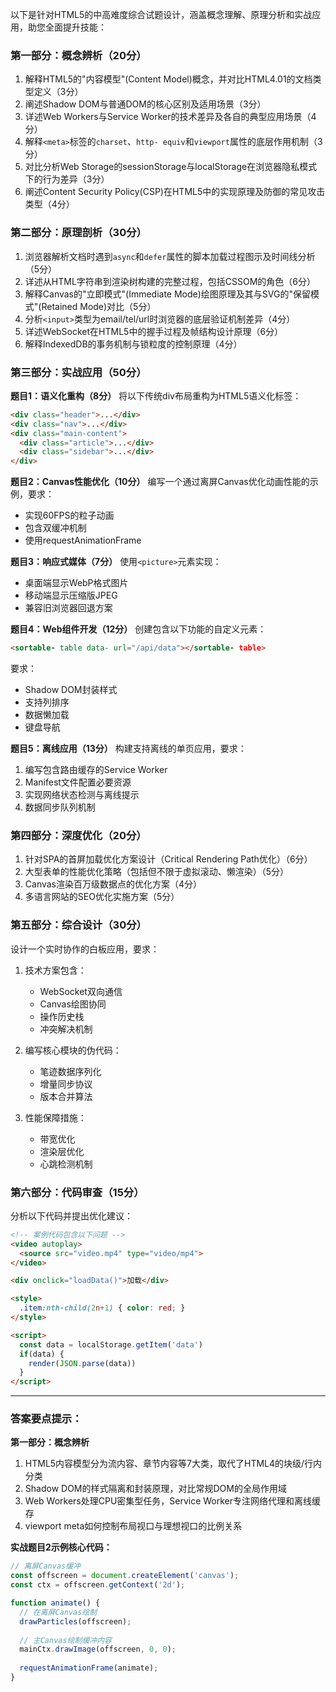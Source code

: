 以下是针对HTML5的中高难度综合试题设计，涵盖概念理解、原理分析和实战应用，助您全面提升技能：

### 第一部分：概念辨析（20分）
1. 解释HTML5的"内容模型"(Content Model)概念，并对比HTML4.01的文档类型定义（3分）
2. 阐述Shadow DOM与普通DOM的核心区别及适用场景（3分）
3. 详述Web Workers与Service Worker的技术差异及各自的典型应用场景（4分）
4. 解释`<meta>`标签的`charset`、`http- equiv`和`viewport`属性的底层作用机制（3分）
5. 对比分析Web Storage的sessionStorage与localStorage在浏览器隐私模式下的行为差异（3分）
6. 阐述Content Security Policy(CSP)在HTML5中的实现原理及防御的常见攻击类型（4分）

### 第二部分：原理剖析（30分）
1. 浏览器解析文档时遇到`async`和`defer`属性的脚本加载过程图示及时间线分析（5分）
2. 详述从HTML字符串到渲染树构建的完整过程，包括CSSOM的角色（6分）
3. 解释Canvas的"立即模式"(Immediate Mode)绘图原理及其与SVG的"保留模式"(Retained Mode)对比（5分）
4. 分析`<input>`类型为email/tel/url时浏览器的底层验证机制差异（4分）
5. 详述WebSocket在HTML5中的握手过程及帧结构设计原理（6分）
6. 解释IndexedDB的事务机制与锁粒度的控制原理（4分）

### 第三部分：实战应用（50分）
**题目1：语义化重构（8分）**
将以下传统div布局重构为HTML5语义化标签：
```html
<div class="header">...</div>
<div class="nav">...</div>
<div class="main-content">
  <div class="article">...</div>
  <div class="sidebar">...</div>
</div>
```

**题目2：Canvas性能优化（10分）**
编写一个通过离屏Canvas优化动画性能的示例，要求：
- 实现60FPS的粒子动画
- 包含双缓冲机制
- 使用requestAnimationFrame

**题目3：响应式媒体（7分）**
使用`<picture>`元素实现：
- 桌面端显示WebP格式图片
- 移动端显示压缩版JPEG
- 兼容旧浏览器回退方案

**题目4：Web组件开发（12分）**
创建包含以下功能的自定义元素：
```html
<sortable- table data- url="/api/data"></sortable- table>
```
要求：
- Shadow DOM封装样式
- 支持列排序
- 数据懒加载
- 键盘导航

**题目5：离线应用（13分）**
构建支持离线的单页应用，要求：
1. 编写包含路由缓存的Service Worker
2. Manifest文件配置必要资源
3. 实现网络状态检测与离线提示
4. 数据同步队列机制

### 第四部分：深度优化（20分）
1. 针对SPA的首屏加载优化方案设计（Critical Rendering Path优化）（6分）
2. 大型表单的性能优化策略（包括但不限于虚拟滚动、懒渲染）（5分）
3. Canvas渲染百万级数据点的优化方案（4分）
4. 多语言网站的SEO优化实施方案（5分）

### 第五部分：综合设计（30分）
设计一个实时协作的白板应用，要求：
1. 技术方案包含：
   - WebSocket双向通信
   - Canvas绘图协同
   - 操作历史栈
   - 冲突解决机制

2. 编写核心模块的伪代码：
   - 笔迹数据序列化
   - 增量同步协议
   - 版本合并算法

3. 性能保障措施：
   - 带宽优化
   - 渲染层优化
   - 心跳检测机制

### 第六部分：代码审查（15分）
分析以下代码并提出优化建议：
```html
<!-- 案例代码包含以下问题 -->
<video autoplay>
  <source src="video.mp4" type="video/mp4">
</video>

<div onclick="loadData()">加载</div>

<style>
  .item:nth-child(2n+1) { color: red; }
</style>

<script>
  const data = localStorage.getItem('data')
  if(data) {
    render(JSON.parse(data))
  }
</script>
```

---

### 答案要点提示：
**第一部分：概念辨析**
1. HTML5内容模型分为流内容、章节内容等7大类，取代了HTML4的块级/行内分类
2. Shadow DOM的样式隔离和封装原理，对比常规DOM的全局作用域
3. Web Workers处理CPU密集型任务，Service Worker专注网络代理和离线缓存
4. viewport meta如何控制布局视口与理想视口的比例关系

**实战题目2示例核心代码：**
```javascript
// 离屏Canvas缓冲
const offscreen = document.createElement('canvas');
const ctx = offscreen.getContext('2d');

function animate() {
  // 在离屏Canvas绘制
  drawParticles(offscreen);
  
  // 主Canvas绘制缓冲内容
  mainCtx.drawImage(offscreen, 0, 0);
  
  requestAnimationFrame(animate);
}
```